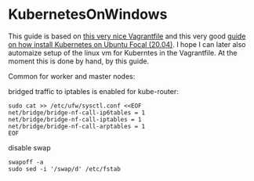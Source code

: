 # KubernetesOnWindows

This guide is based on [this very nice Vagrantfile](https://gist.github.com/danielepolencic/ef4ddb763fd9a18bf2f1eaaa2e337544) and this very good [guide on how install Kubernetes on Ubuntu Focal (20.04)](https://github.com/mialeevs/kubernetes_installation). I hope I can later also automaize setup of the linux vm for Kuberntes in the Vagrantfile. At the moment this is done by hand, by this guide.

Common for worker and master nodes:

bridged traffic to iptables is enabled for kube-router:
```
sudo cat >> /etc/ufw/sysctl.conf <<EOF
net/bridge/bridge-nf-call-ip6tables = 1
net/bridge/bridge-nf-call-iptables = 1
net/bridge/bridge-nf-call-arptables = 1
EOF
```
disable swap
```
swapoff -a
sudo sed -i '/swap/d' /etc/fstab
```
